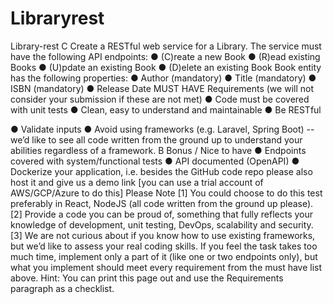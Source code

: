 # Libraryrest
Library-rest 
C Create a RESTful web service for a Library. The service must have the following API endpoints: 
● (C)reate a new Book 
● (R)ead existing Books 
● (U)pdate an existing Book 
● (D)elete an existing Book 
Book entity has the following properties: 
● Author (mandatory) 
● Title (mandatory) 
● ISBN (mandatory) 
● Release Date 
MUST HAVE Requirements (we will not consider your submission if these are not met) 
● Code must be covered with unit tests 
● Clean, easy to understand and maintainable 
● Be RESTful



● Validate inputs 
● Avoid using frameworks (e.g. Laravel, Spring Boot) -- we’d like to see all code written from the ground up to understand your abilities regardless of a framework. 
B Bonus / Nice to have 
● Endpoints covered with system/functional tests 
● API documented (OpenAPI) 
● Dockerize your application, i.e. besides the GitHub code repo please also host it and give us a demo link [you can use a trial account of 
AWS/GCP/Azure to do this] 
Please Note 
[1] You could choose to do this test preferably in React, NodeJS (all code written from the ground up please). 
[2] Provide a code you can be proud of, something that fully reflects your knowledge of development, unit testing, DevOps, scalability and security. 
[3] We are not curious about if you know how to use existing frameworks, but we’d like to assess your real coding skills. 
If you feel the task takes too much time, implement only a part of it (like one or two endpoints only), but what you implement should meet every requirement from the must have list above. 
Hint: You can print this page out and use the Requirements paragraph as a checklist.

